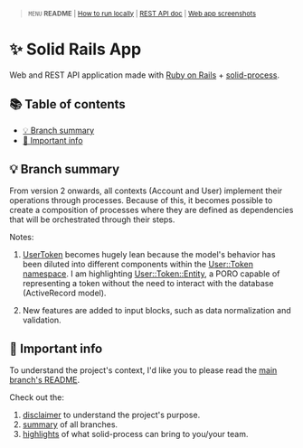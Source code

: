 <small>

> `MENU` **README** | [How to run locally](./docs/00_INSTALLATION.md) | [REST API doc](./docs/01_REST_API_DOC.md) | [Web app screenshots](./docs/02_WEB_APP_SCREENSHOTS.md)

</small>

# ✨ Solid Rails App <!-- omit in toc -->

Web and REST API application made with [Ruby on Rails](https://guides.rubyonrails.org/) + [solid-process](https://github.com/solid-process/solid-process).

## 📚 Table of contents <!-- omit in toc -->

- [💡 Branch summary](#-branch-summary)
- [📣 Important info](#-important-info)

## 💡 Branch summary

From version 2 onwards, all contexts (Account and User) implement their operations through processes. Because of this, it becomes possible to create a composition of processes where they are defined as dependencies that will be orchestrated through their steps.

Notes:

1. [UserToken](https://github.com/solid-process/solid-rails-app/blob/solid-process-2.00/app/models/user_token.rb) becomes hugely lean because the model's behavior has been diluted into different components within the [User::Token namespace](https://github.com/solid-process/solid-rails-app/tree/solid-process-2.00/app/models/user/token). I am highlighting [User::Token::Entity](https://github.com/solid-process/solid-rails-app/blob/solid-process-2.00/app/models/user/token/entity.rb), a PORO capable of representing a token without the need to interact with the database (ActiveRecord model).

2. New features are added to input blocks, such as data normalization and validation.

## 📣 Important info

To understand the project's context, I'd like you to please read the [main branch's README](https://github.com/solid-process/solid-rails-app/tree/main?tab=readme-ov-file).

Check out the:
1. [disclaimer](https://github.com/solid-process/solid-rails-app/tree/main?tab=readme-ov-file#-disclaimer) to understand the project's purpose.
2. [summary](https://github.com/solid-process/solid-rails-app/tree/main?tab=readme-ov-file#-repository-branches) of all branches.
3. [highlights](https://github.com/solid-process/solid-rails-app/tree/main?tab=readme-ov-file#-highlights-of-what-solid-process-can-bring-to-youyour-team-) of what solid-process can bring to you/your team.
